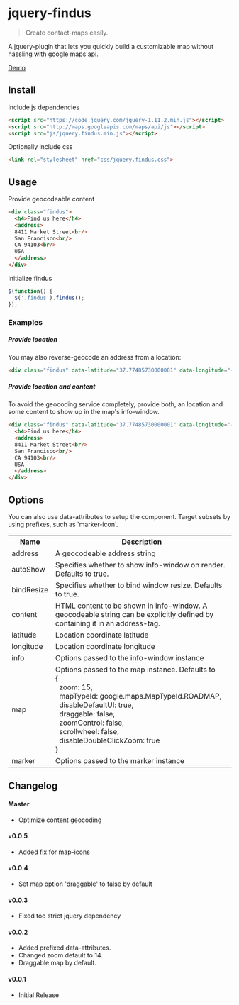 # jquery-findus

> Create contact-maps easily.

A jquery-plugin that lets you quickly build a customizable map without hassling with google maps api. 

[Demo](http://benignware.github.io/jquery-findus)

## Install

Include js dependencies

```html
<script src="https://code.jquery.com/jquery-1.11.2.min.js"></script>
<script src="http://maps.googleapis.com/maps/api/js"></script>
<script src="js/jquery.findus.min.js"></script>
```

Optionally include css

```html
<link rel="stylesheet" href="css/jquery.findus.css">
```

## Usage

Provide geocodeable content

```html
<div class="findus">
  <h4>Find us here</h4>
  <address>
  8411 Market Street<br/>
  San Francisco<br/>
  CA 94103<br/>
  USA
  </address>
</div>
```

Initialize findus

```js
$(function() {
  $('.findus').findus();
});
```

### Examples

##### Provide location
You may also reverse-geocode an address from a location:

```html
<div class="findus" data-latitude="37.77485730000001" data-longitude="-122.41962339999998"></div>
```

##### Provide location and content
To avoid the geocoding service completely, provide both, an location and some content to show up in the map's info-window.

```html
<div class="findus" data-latitude="37.77485730000001" data-longitude="-122.41962339999998">
  <h4>Find us here</h4>
  <address>
  8411 Market Street<br/>
  San Francisco<br/>
  CA 94103<br/>
  USA
  </address>
</div>
```

Options
-------

You can also use data-attributes to setup the component. Target subsets by using prefixes, such as 'marker-icon'.

<table>
  <tr>
    <th>Name</th><th>Description</th>
  </tr>
  <tr>
    <td>address</td><td>A geocodeable address string</td>
  </tr>
  <tr>
    <td>autoShow</td><td>Specifies whether to show info-window on render. Defaults to true.</td>
  <tr>
    <td>bindResize</td><td>Specifies whether to bind window resize. Defaults to true.</td>
  </tr>
  <tr>
    <td>content</td><td>HTML content to be shown in info-window. A geocodeable string can be explicitly defined by containing it in an address-tag.</td>
  </tr>
  <tr>
    <td>latitude</td><td>Location coordinate latitude</td>
  </tr>
  <tr>
    <td>longitude</td><td>Location coordinate longitude</td>
  </tr>
  <tr>
    <td>info</td><td>Options passed to the info-window instance</td>
  </tr>
  <tr>
    <td>map</td><td>Options passed to the map instance. Defaults to <br/>
    {<br/>
        &nbsp;&nbsp;zoom: 15,<br/>
        &nbsp;&nbsp;mapTypeId: google.maps.MapTypeId.ROADMAP,<br/>
        &nbsp;&nbsp;disableDefaultUI: true,<br/>
        &nbsp;&nbsp;draggable: false, <br/>
        &nbsp;&nbsp;zoomControl: false, <br/>
        &nbsp;&nbsp;scrollwheel: false, <br/>
        &nbsp;&nbsp;disableDoubleClickZoom: true<br/>
      }</td>
  </tr>
  <tr>
    <td>marker</td><td>Options passed to the marker instance</td>
  </tr>
</table>

## Changelog

#### Master

* Optimize content geocoding

#### v0.0.5

* Added fix for map-icons

#### v0.0.4

* Set map option 'draggable' to false by default

#### v0.0.3 

* Fixed too strict jquery dependency

#### v0.0.2

* Added prefixed data-attributes. 
* Changed zoom default to 14. 
* Draggable map by default.

#### v0.0.1

* Initial Release